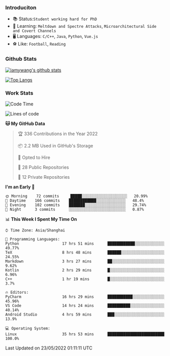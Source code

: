 ### Introduciton

- 📚 Status:`Student working hard for PhD`
- 🔎 Learning: `Meltdown and Spectre Attacks`, `Microarchitectural Side and Covert Channels`
- 🖥️ Languages: `C/C++`, `Java`, `Python`, `Vue.js`
- ⚽ Like: `Football`, `Reading`

### Github Stats

[![iamywang's github stats](https://github-readme-stats.vercel.app/api?username=iamywang&count_private=true&show_icons=true)]()

[![Top Langs](https://github-readme-stats.vercel.app/api/top-langs/?username=iamywang&layout=compact)]()

### Work Stats

<!--START_SECTION:waka-->
![Code Time](http://img.shields.io/badge/Code%20Time-348%20hrs%2041%20mins-blue)

![Lines of code](https://img.shields.io/badge/From%20Hello%20World%20I%27ve%20Written--40%20Thousand%20lines%20of%20code-blue)

**🐱 My GitHub Data** 

> 🏆 336 Contributions in the Year 2022
 > 
> 📦 2.2 MB Used in GitHub's Storage 
 > 
> 💼 Opted to Hire
 > 
> 📜 28 Public Repositories 
 > 
> 🔑 12 Private Repositories  
 > 
**I'm an Early 🐤** 

```text
🌞 Morning    72 commits     █████░░░░░░░░░░░░░░░░░░░░   20.99% 
🌆 Daytime    166 commits    ████████████░░░░░░░░░░░░░   48.4% 
🌃 Evening    102 commits    ███████░░░░░░░░░░░░░░░░░░   29.74% 
🌙 Night      3 commits      ░░░░░░░░░░░░░░░░░░░░░░░░░   0.87%

```


📊 **This Week I Spent My Time On** 

```text
⌚︎ Time Zone: Asia/Shanghai

💬 Programming Languages: 
Python                   17 hrs 51 mins      ████████████░░░░░░░░░░░░░   49.77% 
TeX                      8 hrs 48 mins       ██████░░░░░░░░░░░░░░░░░░░   24.55% 
Markdown                 3 hrs 27 mins       ██░░░░░░░░░░░░░░░░░░░░░░░   9.62% 
Kotlin                   2 hrs 29 mins       █░░░░░░░░░░░░░░░░░░░░░░░░   6.96% 
C++                      1 hr 19 mins        █░░░░░░░░░░░░░░░░░░░░░░░░   3.7%

🔥 Editors: 
PyCharm                  16 hrs 29 mins      ███████████░░░░░░░░░░░░░░   45.96% 
VS Code                  14 hrs 24 mins      ██████████░░░░░░░░░░░░░░░   40.14% 
Android Studio           4 hrs 59 mins       ███░░░░░░░░░░░░░░░░░░░░░░   13.9%

💻 Operating System: 
Linux                    35 hrs 53 mins      █████████████████████████   100.0%

```


 Last Updated on 23/05/2022 01:11:11 UTC
<!--END_SECTION:waka-->
